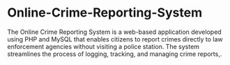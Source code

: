 # Online-Crime-Reporting-System
The Online Crime Reporting System is a web-based application developed using PHP and MySQL that enables citizens to report crimes directly to law enforcement agencies without visiting a police station. The system streamlines the process of logging, tracking, and managing crime reports,.
